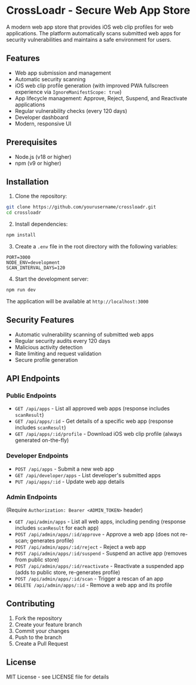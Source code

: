 # CrossLoadr - Secure Web App Store

A modern web app store that provides iOS web clip profiles for web applications. The platform automatically scans submitted web apps for security vulnerabilities and maintains a safe environment for users.

## Features

- Web app submission and management
- Automatic security scanning
- iOS web clip profile generation (with improved PWA fullscreen experience via `IgnoreManifestScope: true`)
- App lifecycle management: Approve, Reject, Suspend, and Reactivate applications
- Regular vulnerability checks (every 120 days)
- Developer dashboard
- Modern, responsive UI

## Prerequisites

- Node.js (v18 or higher)
- npm (v9 or higher)

## Installation

1. Clone the repository:
```bash
git clone https://github.com/yourusername/crossloadr.git
cd crossloadr
```

2. Install dependencies:
```bash
npm install
```

3. Create a `.env` file in the root directory with the following variables:
```env
PORT=3000
NODE_ENV=development
SCAN_INTERVAL_DAYS=120
```

4. Start the development server:
```bash
npm run dev
```

The application will be available at `http://localhost:3000`

## Security Features

- Automatic vulnerability scanning of submitted web apps
- Regular security audits every 120 days
- Malicious activity detection
- Rate limiting and request validation
- Secure profile generation

## API Endpoints

### Public Endpoints
- `GET /api/apps` - List all approved web apps (response includes `scanResult`)
- `GET /api/apps/:id` - Get details of a specific web app (response includes `scanResult`)
- `GET /api/apps/:id/profile` - Download iOS web clip profile (always generated on-the-fly)

### Developer Endpoints
- `POST /api/apps` - Submit a new web app
- `GET /api/developer/apps` - List developer's submitted apps
- `PUT /api/apps/:id` - Update web app details

### Admin Endpoints
(Require `Authorization: Bearer <ADMIN_TOKEN>` header)
- `GET /api/admin/apps` - List all web apps, including pending (response includes `scanResult` for each app)
- `POST /api/admin/apps/:id/approve` - Approve a web app (does not re-scan; generates profile)
- `POST /api/admin/apps/:id/reject` - Reject a web app
- `POST /api/admin/apps/:id/suspend` - Suspend an active app (removes from public store)
- `POST /api/admin/apps/:id/reactivate` - Reactivate a suspended app (adds to public store, re-generates profile)
- `POST /api/admin/apps/:id/scan` - Trigger a rescan of an app
- `DELETE /api/admin/apps/:id` - Remove a web app and its profile

## Contributing

1. Fork the repository
2. Create your feature branch
3. Commit your changes
4. Push to the branch
5. Create a Pull Request

## License

MIT License - see LICENSE file for details 